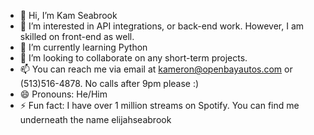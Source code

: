 - 👋 Hi, I’m Kam Seabrook
- 👀 I’m interested in API integrations, or back-end work. However, I am skilled on front-end as well.
- 🌱 I’m currently learning Python
- 💞️ I’m looking to collaborate on any short-term projects.
- 📫 You can reach me via email at kameron@openbayautos.com or (513)516-4878. No calls after 9pm please :)
- 😄 Pronouns: He/Him
- ⚡ Fun fact: I have over 1 million streams on Spotify. You can find me underneath the name elijahseabrook

<!---
kameronseabrook/kameronseabrook is a ✨ special ✨ repository because its `README.md` (this file) appears on your GitHub profile.
You can click the Preview link to take a look at your changes.
--->
